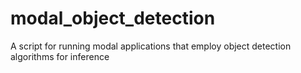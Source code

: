 # modal_object_detection
A script for running modal applications that employ object detection algorithms for inference
